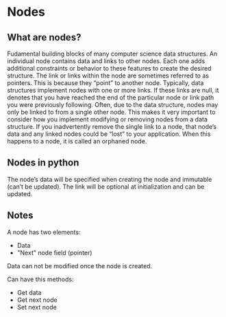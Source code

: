 # Nodes
## What are nodes?
Fudamental building blocks of many computer science data structures.
An individual node contains data and links to other nodes. Each one adds additional constraints or behavior to these features to create the desired structure. 
The link or links within the node are sometimes referred to as pointers. This is because they “point” to another node.
Typically, data structures implement nodes with one or more links. If these links are null, it denotes that you have reached the end of the particular node or link path you were previously following.
Often, due to the data structure, nodes may only be linked to from a single other node. This makes it very important to consider how you implement modifying or removing nodes from a data structure.
If you inadvertently remove the single link to a node, that node’s data and any linked nodes could be “lost” to your application. When this happens to a node, it is called an orphaned node.
## Nodes in python
The node’s data will be specified when creating the node and immutable (can’t be updated). The link will be optional at initialization and can be updated.

## Notes
A node has two elements: 
+ Data
+ "Next" node field (pointer)

Data can not be modified once the node is created.

Can have this methods:
+  Get data
+  Get next node
+  Set next node 

  

  

